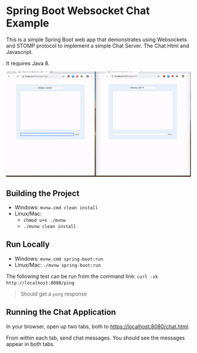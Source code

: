 # Spring Boot Websocket Chat Example
This is a simple Spring Boot web app that demonstrates using Websockets and STOMP protocol to implement a simple Chat Server.
The Chat Html and Javascript.

It requires Java 8. 

![spring-boot-websocket-example](https://github.com/studerw/spring-boot-websocket-example/blob/main/chat_animated.gif)


## Building the Project

* Windows: `mvnw.cmd clean install`
* Linux/Mac: 
  - `chmod u+x ./mvnw`
  - `./mvnw clean install`

## Run Locally
* Windows: `mvnw.cmd spring-boot:run`
* Linux/Mac: `./mvnw spring-boot:run`

The following test can be run from the command line:
`curl -vk http://localhost:8080/ping`
> Should get a `pong` response

## Running the Chat Application

In your browser, open up two tabs, both to [https://localhost:8080/chat.html](https://localhost:8080/chat.html).

From within each tab, send chat messages. You should see the messages appear in both tabs.

